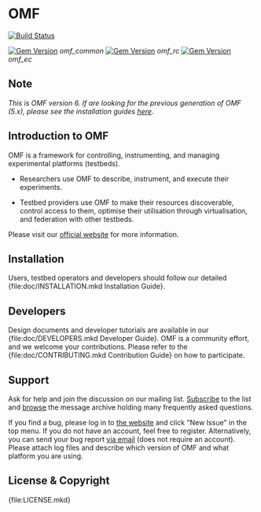 # OMF

[![Build Status](https://secure.travis-ci.org/mytestbed/omf.png)](http://travis-ci.org/mytestbed/omf)

[![Gem Version](https://badge.fury.io/rb/omf_common.png)](http://badge.fury.io/rb/omf_common)
_omf_common_
[![Gem Version](https://badge.fury.io/rb/omf_rc.png)](http://badge.fury.io/rb/omf_rc)
_omf_rc_
[![Gem Version](https://badge.fury.io/rb/omf_ec.png)](http://badge.fury.io/rb/omf_ec)
_omf_ec_

## Note

_This is OMF version 6. If are looking for the previous generation of OMF (5.x), please see the installation guides [here](https://omf.mytestbed.net/projects/omf/wiki/Installation)_.

## Introduction to OMF

OMF is a framework for controlling, instrumenting, and managing experimental platforms (testbeds).

* Researchers use OMF to describe, instrument, and execute their experiments.

* Testbed providers use OMF to make their resources discoverable, control access to them, optimise their utilisation through virtualisation, and federation with other testbeds.

Please visit our [official website](http://omf.mytestbed.net/projects/omf/wiki/Introduction) for more information.

##  Installation

Users, testbed operators and developers should follow our detailed {file:doc/INSTALLATION.mkd Installation Guide}.

## Developers

Design documents and developer tutorials are available in our {file:doc/DEVELOPERS.mkd Developer Guide}. OMF is a community effort, and we welcome your contributions. Please refer to the {file:doc/CONTRIBUTING.mkd Contribution Guide} on how to participate.

## Support

Ask for help and join the discussion on our mailing list.  [Subscribe](mailto:lists@lists.nicta.com.au?subject=subscribe%20omf-user&body=Just%20send%20this%20message%20to%20subscribe%20to%20the%20mailing%20list) to the list and [browse](http://omf.mytestbed.net/tab/show?id=omf) the message archive holding many frequently asked questions.

If you find a bug, please log in to [the website](http://omf.mytestbed.net/projects/omf/issues) and click "New Issue" in the top menu. If you do not have an account, feel free to register. Alternatively, you can send your bug report [via email](mailto:omf-issues@mytestbed.net) (does not require an account). Please attach log files and describe which version of OMF and what platform you are using.

## License & Copyright

{file:LICENSE.mkd}

